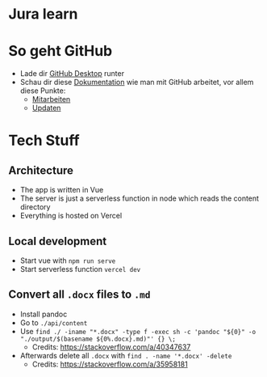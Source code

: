# Jura learn

# So geht GitHub

* Lade dir [GitHub Desktop](https://desktop.github.com/) runter 
* Schau dir diese [Dokumentation](https://docs.github.com/en/free-pro-team@latest/desktop) wie man mit GitHub arbeitet, vor allem diese Punkte:
    * [Mitarbeiten](https://docs.github.com/en/free-pro-team@latest/desktop/contributing-and-collaborating-using-github-desktop/making-changes-in-a-branch)
    * [Updaten](https://docs.github.com/en/free-pro-team@latest/desktop/contributing-and-collaborating-using-github-desktop/keeping-your-local-repository-in-sync-with-github)
 
# Tech Stuff

## Architecture

* The app is written in Vue
* The server is just a serverless function in node which reads the content directory
* Everything is hosted on Vercel

## Local development

* Start vue with `npm run serve`
* Start serverless function `vercel dev`

## Convert all `.docx` files to `.md`

* Install pandoc
* Go to `./api/content`
* Use `find ./ -iname "*.docx" -type f -exec sh -c 'pandoc "${0}" -o "./output/$(basename ${0%.docx}.md)"' {} \;`
    * Credits: https://stackoverflow.com/a/40347637
* Afterwards delete all `.docx` with `find . -name '*.docx' -delete`
    * Credits: https://stackoverflow.com/a/35958181
